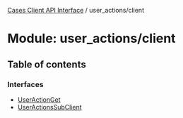 [Cases Client API Interface](../cases_client_api.md) / user_actions/client

# Module: user\_actions/client

## Table of contents

### Interfaces

- [UserActionGet](../interfaces/user_actions_client.useractionget.md)
- [UserActionsSubClient](../interfaces/user_actions_client.useractionssubclient.md)
